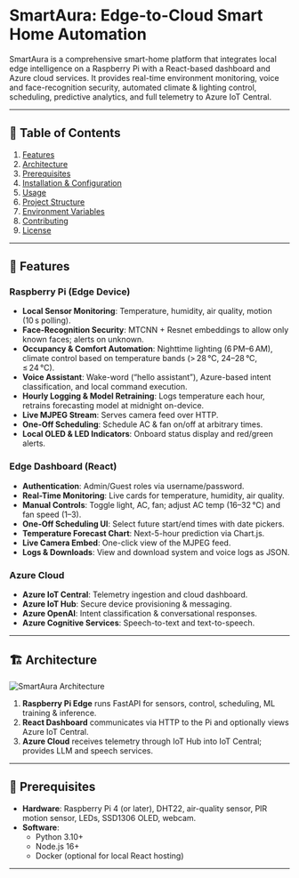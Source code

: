 # SmartAura: Edge-to-Cloud Smart Home Automation

SmartAura is a comprehensive smart-home platform that integrates local edge intelligence on a Raspberry Pi with a React-based dashboard and Azure cloud services. It provides real-time environment monitoring, voice and face-recognition security, automated climate & lighting control, scheduling, predictive analytics, and full telemetry to Azure IoT Central.

---

## 📖 Table of Contents

1. [Features](#features)
2. [Architecture](#architecture)
3. [Prerequisites](#prerequisites)
4. [Installation & Configuration](#installation--configuration)
5. [Usage](#usage)
6. [Project Structure](#project-structure)
7. [Environment Variables](#environment-variables)
8. [Contributing](#contributing)
9. [License](#license)

---

## 🌟 Features

### Raspberry Pi (Edge Device)
- **Local Sensor Monitoring**: Temperature, humidity, air quality, motion (10 s polling).
- **Face-Recognition Security**: MTCNN + Resnet embeddings to allow only known faces; alerts on unknown.
- **Occupancy & Comfort Automation**: Nighttime lighting (6 PM–6 AM), climate control based on temperature bands (> 28 °C, 24–28 °C, ≤ 24 °C).
- **Voice Assistant**: Wake-word (“hello assistant”), Azure-based intent classification, and local command execution.
- **Hourly Logging & Model Retraining**: Logs temperature each hour, retrains forecasting model at midnight on-device.
- **Live MJPEG Stream**: Serves camera feed over HTTP.
- **One-Off Scheduling**: Schedule AC & fan on/off at arbitrary times.
- **Local OLED & LED Indicators**: Onboard status display and red/green alerts.

### Edge Dashboard (React)
- **Authentication**: Admin/Guest roles via username/password.
- **Real-Time Monitoring**: Live cards for temperature, humidity, air quality.
- **Manual Controls**: Toggle light, AC, fan; adjust AC temp (16–32 °C) and fan speed (1–3).
- **One-Off Scheduling UI**: Select future start/end times with date pickers.
- **Temperature Forecast Chart**: Next-5-hour prediction via Chart.js.
- **Live Camera Embed**: One-click view of the MJPEG feed.
- **Logs & Downloads**: View and download system and voice logs as JSON.

### Azure Cloud
- **Azure IoT Central**: Telemetry ingestion and cloud dashboard.
- **Azure IoT Hub**: Secure device provisioning & messaging.
- **Azure OpenAI**: Intent classification & conversational responses.
- **Azure Cognitive Services**: Speech-to-text and text-to-speech.

---

## 🏗 Architecture

![SmartAura Architecture](docs/architecture.png)

1. **Raspberry Pi Edge** runs FastAPI for sensors, control, scheduling, ML training & inference.
2. **React Dashboard** communicates via HTTP to the Pi and optionally views Azure IoT Central.
3. **Azure Cloud** receives telemetry through IoT Hub into IoT Central; provides LLM and speech services.

---

## 🔧 Prerequisites

- **Hardware**: Raspberry Pi 4 (or later), DHT22, air-quality sensor, PIR motion sensor, LEDs, SSD1306 OLED, webcam.
- **Software**:
  - Python 3.10+
  - Node.js 16+
  - Docker (optional for local React hosting)

---

